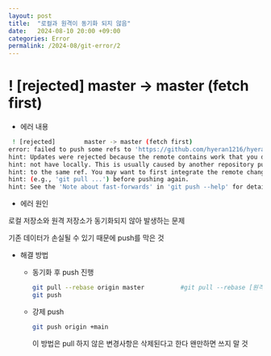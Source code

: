 ```yaml
---
layout: post
title:  "로컬과 원격이 동기화 되지 않음"
date:   2024-08-10 20:00 +09:00
categories: Error
permalink: /2024-08/git-error/2
---
```


# ! [rejected]        master -> master (fetch first)

- 에러 내용

```bash
 ! [rejected]        master -> master (fetch first)
error: failed to push some refs to 'https://github.com/hyeran1216/hyeran1216.github.io.git'
hint: Updates were rejected because the remote contains work that you do
hint: not have locally. This is usually caused by another repository pushing
hint: to the same ref. You may want to first integrate the remote changes
hint: (e.g., 'git pull ...') before pushing again.
hint: See the 'Note about fast-forwards' in 'git push --help' for details.
```

- 에러 원인

로컬 저장소와 원격 저장소가 동기화되지 않아 발생하는 문제

기존 데이터가 손실될 수 있기 때문에 push를 막은 것

- 해결 방법
    - 동기화 후 push 진행
        
        ```bash
        git pull --rebase origin master          #git pull --rebase [원격저장소별칭][브랜치]
        git push
        ```
        
    - 강제 push
        
        ```bash
        git push origin +main
        ```
        
        이 방법은 pull 하지 않은 변경사항은 삭제된다고 한다 왠만하면 쓰지 말 것